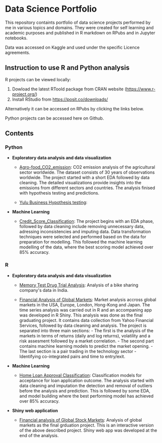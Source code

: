 # Data Science Portfolio

This repository containts portfolio of data science projects performed by me in various topics and domains.
They were created for self learning and academic purposes and published in R markdown on RPubs and in Jupyter notebooks.

Data was accessed on Kaggle and used under the specific Licence agreements.

## Instruction to use R and Python analysis

R projects can be viewed locally:
1. Dowload the latest RToold package from CRAN website (https://www.r-project.org/)
2. Install RStudio from https://posit.co/downloads/

Alternatively it can be accessed on RPubs by clicking the links below.

Python projects can be accessed here on Github.

## Contents

### Python

- __Exploratory data analysis and data visualization__

    - [Agro-food_CO2_emission](https://github.com/ptrGSKA/Agro-food_CO2_emission): CO2 emission analysis of the agricultural sector worldwide. The dataset consists of 30 years of observations worldwide.
            The project started with a short EDA followed by data cleaning. The detailed visualizations provide insights into the emissions from different sectors and countries.
            The analysis finised with hypothesis testing and predictions.

    - [Yulu Business Hypothesis testing](https://github.com/ptrGSKA/Business_case-Yulu-Hypothesis_testing):

- __Machine Learning__

    - [ Credit_Score_Classification](https://github.com/ptrGSKA/Credit_Score_Classification): The project begins with an EDA phase, followed by data cleaning include removing unnecessary data, adressing inconsistencies and imputing data.
            Data transformation techniques were selected and performed based on the data for preparation for modelling. This followed the machine learning modelling of the data, where the best scoring model achieved over 85% accuracy. 

### R

-  __Exploratory data analysis and data visualization__

      - [Memory Test Drug Trial Analysis](https://rpubs.com/ptrGSKA/memory_drug_test): Analysis of a bike sharing company's data in India.

      - [Financial Analysis of Global Markets](https://rpubs.com/ptrGSKA/1051903): Market analysis accross global markets in the USA, Europe, London, Hong-Kong and Japan. The time series analysis was carried out in R and an accompaning app was developed in R Shiny.
            This analysis was done as the final graduating project. It contains data collection from Yahoo Financial Services, followed by data cleaning and analysis. The project is separated into three main sections:
              - The first is the analysis of the markets in terms of returns (daily and log returns), volatility and a risk assesment followed by a market correlation.
              - The second part contains machine learning models to predict the market opening.
              - The last section is a pair trading in the technology sector - Identifying co-integrated pairs and time to entry/exit.

- __Machine Learning__

     - [Home Loan Approval Classification](https://rpubs.com/ptrGSKA/1078169): Classification models for acceptance for loan application outcome. The analysis started with data cleaning and imputation the detection and removal of outliers
              before the analysis and prediction. This is followed by some EDA, and model building where the best performing model has achieved over 85% accuracy. 
- __Shiny web application__

    - [Financial analysis of Global Stock Markets](https://ptrgska.shinyapps.io/financial_analysis_shiny/): Analysis of global markets as the final grduation project. This is an interactive version of the above described project.
            Shiny web app was developed at the end of the analysis.



